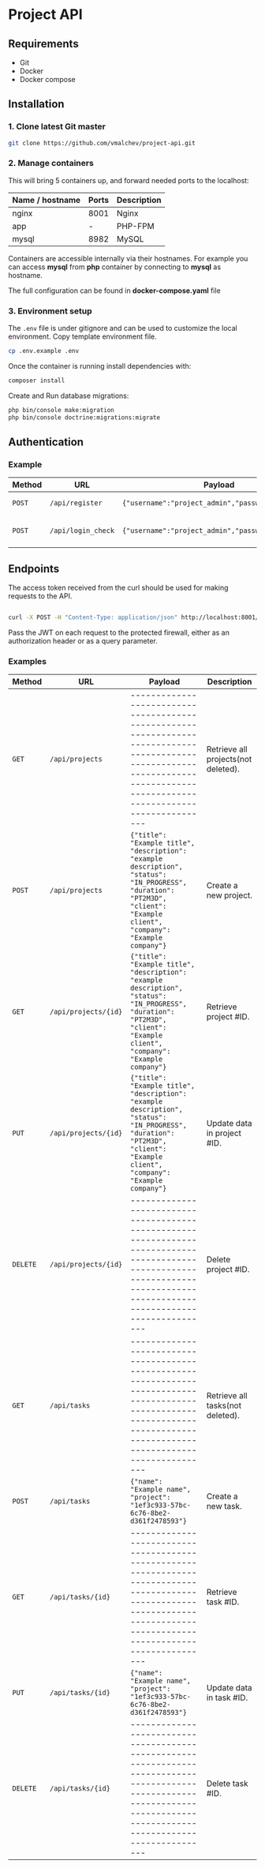 # Project API

## Requirements

- Git
- Docker
- Docker compose

## Installation

### 1. Clone latest Git master

```bash
git clone https://github.com/vmalchev/project-api.git
```

### 2. Manage containers

This will bring 5 containers up, and forward needed ports to the localhost:

| Name / hostname | Ports | Description   |
|-----------------|-------|---------------|
| nginx           | 8001  | Nginx         |
| app             | -     | PHP-FPM       |
| mysql           | 8982  | MySQL         |


Containers are accessible internally via their hostnames. For example you can access **mysql** from **php** container by connecting to **mysql** as hostname.

The full configuration can be found in **docker-compose.yaml** file

### 3. Environment setup

The `.env` file is under gitignore and can be used to customize the local environment.
Copy template environment file.

```bash
cp .env.example .env
```

Once the container is running install dependencies with:
```bash
composer install
```

Create and Run database migrations:
```bash
php bin/console make:migration
php bin/console doctrine:migrations:migrate


```

## Authentication

### Example
| Method | URL                | Payload                                            | Description             |
|--------|--------------------|----------------------------------------------------|-------------------------|
| `POST` | `/api/register`    | `{"username":"project_admin","password":"r00tme"}` | Add new user.           |
| `POST` | `/api/login_check` | `{"username":"project_admin","password":"r00tme"}` | Obtain an access token. |

## Endpoints
The access token received from the curl should be used for making requests to the API.
```bash

curl -X POST -H "Content-Type: application/json" http://localhost:8001/api/login_check -d '{"username":"project_admin","password":"r00tme"}'
```

Pass the JWT on each request to the protected firewall, either as an authorization header or as a query parameter.

### Examples
| Method   | URL                                                               | Payload                                                                                                                                                                      | Description                                                          |
|----------|-------------------------------------------------------------------|------------------------------------------------------------------------------------------------------------------------------------------------------------------------------|----------------------------------------------------------------------|
| `GET`    | `/api/projects`                                                   | ---------------------------------------------------------------------------------------------------------------------------------------------------------------------------- | Retrieve all projects(not deleted).                                  |
| `POST`   | `/api/projects`                                                   | `{"title": "Example title", "description": "example description", "status": "IN_PROGRESS", "duration": "PT2M3D", "client": "Example client", "company": "Example company"}`  | Create a new project.                                                |
| `GET`    | `/api/projects/{id}`                                              | `{"title": "Example title", "description": "example description", "status": "IN_PROGRESS", "duration": "PT2M3D", "client": "Example client", "company": "Example company"}`  | Retrieve project #ID.                                                |
| `PUT`    | `/api/projects/{id}`                                              | `{"title": "Example title", "description": "example description", "status": "IN_PROGRESS", "duration": "PT2M3D", "client": "Example client", "company": "Example company"}`  | Update data in project #ID.                                          |
| `DELETE` | `/api/projects/{id}`                                              | ---------------------------------------------------------------------------------------------------------------------------------------------------------------------------- | Delete project #ID.                                                  |
| `GET`    | `/api/tasks`                                                      | ---------------------------------------------------------------------------------------------------------------------------------------------------------------------------- | Retrieve all tasks(not deleted).                                     |
| `POST`   | `/api/tasks`                                                      | `{"name": "Example name", "project": "1ef3c933-57bc-6c76-8be2-d361f2478593"}`                                                                                                | Create a new task.                                                   |
| `GET`    | `/api/tasks/{id}`                                                 | ---------------------------------------------------------------------------------------------------------------------------------------------------------------------------- | Retrieve task #ID.                                                   |
| `PUT`    | `/api/tasks/{id}`                                                 | `{"name": "Example name", "project": "1ef3c933-57bc-6c76-8be2-d361f2478593"}`                                                                                                | Update data in task #ID.                                             |
| `DELETE` | `/api/tasks/{id}`                                                 | ---------------------------------------------------------------------------------------------------------------------------------------------------------------------------- | Delete task #ID.                                                     |

